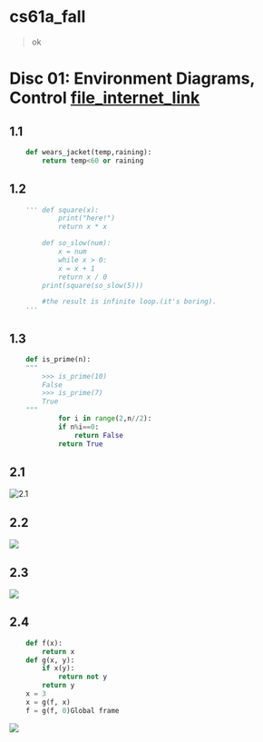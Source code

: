 # cs61a_fall
>ok

# Disc 01: Environment Diagrams, Control [file_internet_link](https://inst.eecs.berkeley.edu/~cs61a/fa20/)

## 1.1
```python
    def wears_jacket(temp,raining):
        return temp<60 or raining
```

## 1.2
```python
    ''' def square(x):
            print("here!")
            return x * x

        def so_slow(num):
            x = num
            while x > 0:
            x = x + 1
            return x / 0
        print(square(so_slow(5)))

        #the result is infinite loop.(it's boring).
    '''
```
## 1.3
```python 
    def is_prime(n):
    """
        >>> is_prime(10)
        False
        >>> is_prime(7)
        True
    """
            for i in range(2,n//2):
            if n%i==0:
                return False
            return True
```
## 2.1
![2.1](https://github.com/ccvcpy/cs61a_fall/blob/main/image/2.1.png)
## 2.2
![](https://github.com/ccvcpy/cs61a_fall/blob/main/image/2.2.png)
## 2.3
![](https://github.com/ccvcpy/cs61a_fall/blob/main/image/2.3.png)
## 2.4 
```python
    def f(x):
        return x
    def g(x, y):
        if x(y):
            return not y
        return y
    x = 3
    x = g(f, x)
    f = g(f, 0)Global frame
```
![](https://github.com/ccvcpy/cs61a_fall/blob/main/image/2.4.jpg)
